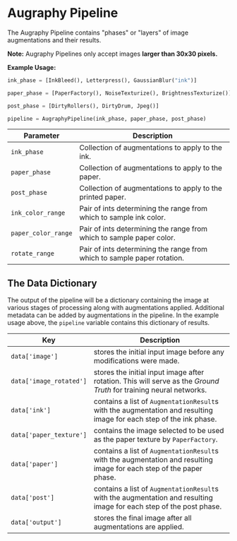# Augraphy Pipeline

The Augraphy Pipeline contains "phases" or "layers" of image augmentations and their results.

**Note:** Augraphy Pipelines only accept images **larger than 30x30 pixels.**

**Example Usage:**
```python
ink_phase = [InkBleed(), Letterpress(), GaussianBlur("ink")]

paper_phase = [PaperFactory(), NoiseTexturize(), BrightnessTexturize()]

post_phase = [DirtyRollers(), DirtyDrum, Jpeg()]

pipeline = AugraphyPipeline(ink_phase, paper_phase, post_phase)
```

| Parameter | Description |
|---|---|
| `ink_phase` | Collection of augmentations to apply to the ink. |
| `paper_phase` | Collection of augmentations to apply to the paper. |
| `post_phase` | Collection of augmentations to apply to the printed paper. |
| `ink_color_range` | Pair of ints determining the range from which to sample ink color. |
| `paper_color_range` | Pair of ints determining the range from which to sample paper color. |
| `rotate_range` | Pair of ints determining the range from which to sample paper rotation. |

## The Data Dictionary

The output of the pipeline will be a dictionary containing the image at various stages of processing along with augmentations applied. Additional metadata can be added by augmentations in the pipeline. In the example usage above, the `pipeline` variable contains this dictionary of results.

| Key  | Description  |
|---|---|
| ```data['image']```  |  stores the initial input image before any modifications were made. |
| ```data['image_rotated']```  | stores the initial input image after rotation. This will serve as the *Ground Truth* for training neural networks.  |
| ```data['ink']```  |  contains a list of ```AugmentationResult```s with the augmentation and resulting image for each step of the ink phase. |
| ```data['paper_texture']```  |  contains the image selected to be used as the paper texture by ```PaperFactory```. |
| ```data['paper']```  | contains a list of ```AugmentationResult```s with the augmentation and resulting image for each step of the paper phase.  |
| ```data['post']```  | contains a list of ```AugmentationResult```s with the augmentation and resulting image for each step of the post phase.  |
| ```data['output']```  | stores the final image after all augmentations are applied.  |
